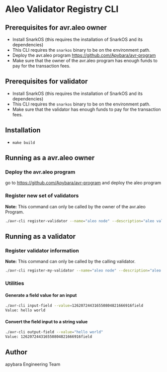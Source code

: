 # Aleo Validator Registry CLI

## Prerequisites for avr.aleo owner
- Install SnarkOS (this requires the installation of SnarkOS and its dependencies)
- This CLI requires the `snarkos` binary to be on the environment path.
- Deploy the avr.aleo program https://github.com/Apybara/avr-program
- Make sure that the owner of the avr.aleo program has enough funds to pay for the transaction fees. 

## Prerequisites for validator
- Install SnarkOS (this requires the installation of SnarkOS and its dependencies)
- This CLI requires the `snarkos` binary to be on the environment path.
- Make sure that the validator has enough funds to pay for the transaction fees.

## Installation
- `make build`

## Running as a avr.aleo owner
### Deploy the avr.aleo program
go to https://github.com/Apybara/avr-program and deploy the aleo program

### Register new set of validators
**Note:** This command can only be called by the owner of the avr.aleo Program.

```bash
./avr-cli register-validator --name="aleo node" --description="aleo validator node" --website-url="https://aleo.org" --logo-url="https://aleo.org" --validator=aleo1rt3vjrusjvd6wje97efl3ra78k0d6f4c3zn8avuym0qwkl4njv9shhmfsk --private-key=<owner of the avr.aleo private key>`
```

## Running as a validator
### Register validator information
**Note:** This command can only be called by the calling validator.

```bash
./avr-cli register-my-validator --name="aleo node" --description="aleo validator node" --website-url="https://aleo.org" --logo-url="https://aleo.org" --validator=aleo1rt3vjrusjvd6wje97efl3ra78k0d6f4c3zn8avuym0qwkl4njv9shhmfsk --private-key=<validator private key>`
```

### Utilities
#### Generate a field value for an input
```bash
./avr-cli input-field --value=126207244316550804821666916field
Value: hello world
```

#### Convert the field input to a string value
```bash
./avr-cli output-field --value="hello world"
Value: 126207244316550804821666916field
```

## Author
apybara Engineering Team